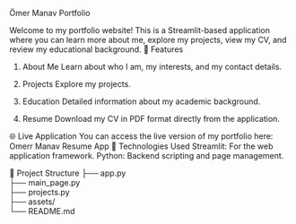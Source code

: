 Ömer Manav Portfolio

Welcome to my portfolio website! This is a Streamlit-based application where you can learn more about me, explore my projects, view my CV, and review my educational background.
📌 Features
1. About Me
   Learn about who I am, my interests, and my contact details.

2. Projects
   Explore my projects.

3. Education
   Detailed information about my academic background.

4. Resume
   Download my CV in PDF format directly from the application.

🌐 Live Application
You can access the live version of my portfolio here:
Omerr Manav Resume App
🚀 Technologies Used
Streamlit: For the web application framework.
Python: Backend scripting and page management.

📂 Project Structure
├── app.py                
├── main_page.py                   
├── projects.py                    
├── assets/               
└── README.md             
